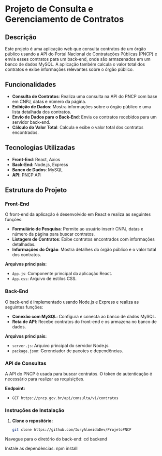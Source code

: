 # Projeto de Consulta e Gerenciamento de Contratos

## Descrição

Este projeto é uma aplicação web que consulta contratos de um órgão público usando a API do Portal Nacional de Contratações Públicas (PNCP) e envia esses contratos para um back-end, onde são armazenados em um banco de dados MySQL. A aplicação também calcula o valor total dos contratos e exibe informações relevantes sobre o órgão público.

## Funcionalidades

- **Consulta de Contratos**: Realiza uma consulta na API do PNCP com base em CNPJ, datas e número da página.
- **Exibição de Dados**: Mostra informações sobre o órgão público e uma lista detalhada dos contratos.
- **Envio de Dados para o Back-End**: Envia os contratos recebidos para um servidor back-end.
- **Cálculo do Valor Total**: Calcula e exibe o valor total dos contratos encontrados.

## Tecnologias Utilizadas

- **Front-End**: React, Axios
- **Back-End**: Node.js, Express
- **Banco de Dados**: MySQL
- **API**: PNCP API

## Estrutura do Projeto

### Front-End

O front-end da aplicação é desenvolvido em React e realiza as seguintes funções:

- **Formulário de Pesquisa**: Permite ao usuário inserir CNPJ, datas e número da página para buscar contratos.
- **Listagem de Contratos**: Exibe contratos encontrados com informações detalhadas.
- **Informações do Órgão**: Mostra detalhes do órgão público e o valor total dos contratos.

**Arquivos principais:**
- `App.js`: Componente principal da aplicação React.
- `App.css`: Arquivo de estilos CSS.

### Back-End

O back-end é implementado usando Node.js e Express e realiza as seguintes funções:

- **Conexão com MySQL**: Configura e conecta ao banco de dados MySQL.
- **Rota de API**: Recebe contratos do front-end e os armazena no banco de dados.

**Arquivos principais:**
- `server.js`: Arquivo principal do servidor Node.js.
- `package.json`: Gerenciador de pacotes e dependências.

### API de Consultas

A API do PNCP é usada para buscar contratos. O token de autenticação é necessário para realizar as requisições.

**Endpoint:**
- `GET https://pncp.gov.br/api/consulta/v1/contratos`

### Instruções de Instalação

1. **Clone o repositório:**

   ```bash
   git clone https://github.com/IuryAlmeidaDev/ProjetoPNCP

Navegue para o diretório do back-end:
   cd backend
   
Instale as dependências:
   npm install


